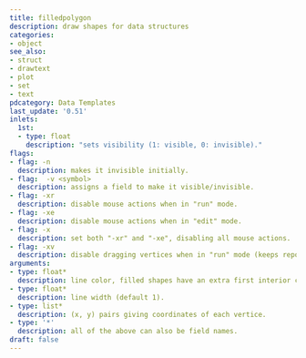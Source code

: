```yaml
---
title: filledpolygon
description: draw shapes for data structures
categories:
- object
see_also:
- struct
- drawtext
- plot
- set
- text
pdcategory: Data Templates
last_update: '0.51'
inlets:
  1st:
  - type: float
    description: "sets visibility (1: visible, 0: invisible)."
flags:
- flag: -n
  description: makes it invisible initially.
- flag:  -v <symbol>
  description: assigns a field to make it visible/invisible.
- flag: -xr
  description: disable mouse actions when in "run" mode.
- flag: -xe
  description: disable mouse actions when in "edit" mode.
- flag: -x
  description: set both "-xr" and "-xe", disabling all mouse actions.
- flag: -xv
  description: disable dragging vertices when in "run" mode (keeps reporting mouse clicks).
arguments:
- type: float*
  description: line color, filled shapes have an extra first interior color. (default 0, 0).
- type: float*
  description: line width (default 1).
- type: list*
  description: (x, y) pairs giving coordinates of each vertice.
- type: '*'
  description: all of the above can also be field names.
draft: false
---
```

